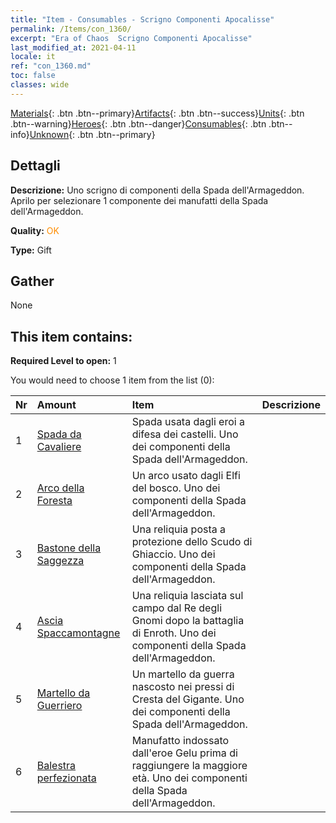 ```yaml
---
title: "Item - Consumables - Scrigno Componenti Apocalisse"
permalink: /Items/con_1360/
excerpt: "Era of Chaos  Scrigno Componenti Apocalisse"
last_modified_at: 2021-04-11
locale: it
ref: "con_1360.md"
toc: false
classes: wide
---
```

 [Materials](/it/Items/){: .btn .btn--primary}[Artifacts](/it/Items/Artifacts/){: .btn .btn--success}[Units](/it/Items/Units/){: .btn .btn--warning}[Heroes](/it/Items/Heroes/){: .btn .btn--danger}[Consumables](/it/Items/Consumables/){: .btn .btn--info}[Unknown](/it/Items/Unknown/){: .btn .btn--primary}

## Dettagli
 **Descrizione:** Uno scrigno di componenti della Spada dell'Armageddon. Aprilo per selezionare 1 componente dei manufatti della Spada dell'Armageddon.

 **Quality:** <span style="color: #FF8C00">OK</span>

 **Type:** Gift

## Gather

  None

## This item contains:

 **Required Level to open:** 1

 You would need to choose 1 item from the list (0):

  | Nr | Amount |     Item    | Descrizione |
  |:---|:-------|:------------|:-----------:|
  | 1 | [Spada da Cavaliere](/it/Items/art_166/) | Spada usata dagli eroi a difesa dei castelli. Uno dei componenti della Spada dell'Armageddon. | 
  | 2 | [Arco della Foresta](/it/Items/art_167/) | Un arco usato dagli Elfi del bosco. Uno dei componenti della Spada dell'Armageddon. | 
  | 3 | [Bastone della Saggezza](/it/Items/art_168/) | Una reliquia posta a protezione dello Scudo di Ghiaccio. Uno dei componenti della Spada dell'Armageddon. | 
  | 4 | [Ascia Spaccamontagne](/it/Items/art_169/) | Una reliquia lasciata sul campo dal Re degli Gnomi dopo la battaglia di Enroth. Uno dei componenti della Spada dell'Armageddon. | 
  | 5 | [Martello da Guerriero](/it/Items/art_170/) | Un martello da guerra nascosto nei pressi di Cresta del Gigante. Uno dei componenti della Spada dell'Armageddon. | 
  | 6 | [Balestra perfezionata](/it/Items/art_171/) | Manufatto indossato dall'eroe Gelu prima di raggiungere la maggiore età. Uno dei componenti della Spada dell'Armageddon. | 
